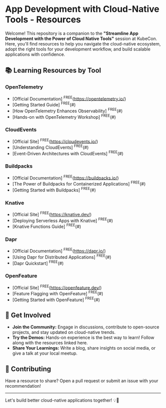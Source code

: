 # App Development with Cloud-Native Tools - Resources

Welcome! This repository is a companion to the **"Streamline App Development with the Power of Cloud Native Tools"** session at KubeCon. Here, you'll find resources to help you navigate the cloud-native ecosystem, adopt the right tools for your development workflow, and build scalable applications with confidence.

## 📚 Learning Resources by Tool

### OpenTelemetry
- [Official Documentation] <sup>FREE</sup>(https://opentelemetry.io/)
- [Getting Started Guide] <sup>FREE</sup>(#)
- [How OpenTelemetry Enhances Observability] <sup>FREE</sup>(#)
- [Hands-on with OpenTelemetry Workshop] <sup>FREE</sup>(#)

### CloudEvents
- [Official Site] <sup>FREE</sup>(https://cloudevents.io/)
- [Understanding CloudEvents] <sup>FREE</sup>(#)
- [Event-Driven Architectures with CloudEvents] <sup>FREE</sup>(#)

### Buildpacks
- [Official Documentation] <sup>FREE</sup>(https://buildpacks.io/)
- [The Power of Buildpacks for Containerized Applications] <sup>FREE</sup>(#)
- [Getting Started with Buildpacks] <sup>FREE</sup>(#)

### Knative
- [Official Site] <sup>FREE</sup>(https://knative.dev/)
- [Deploying Serverless Apps with Knative] <sup>FREE</sup>(#)
- [Knative Functions Guide] <sup>FREE</sup>(#)

### Dapr
- [Official Documentation] <sup>FREE</sup>(https://dapr.io/)
- [Using Dapr for Distributed Applications] <sup>FREE</sup>(#)
- [Dapr Quickstart] <sup>FREE</sup>(#)

### OpenFeature
- [Official Site] <sup>FREE</sup>(https://openfeature.dev/)
- [Feature Flagging with OpenFeature] <sup>FREE</sup>(#)
- [Getting Started with OpenFeature] <sup>FREE</sup>(#)

## 🚀 Get Involved
- **Join the Community:** Engage in discussions, contribute to open-source projects, and stay updated on cloud-native trends.
- **Try the Demos:** Hands-on experience is the best way to learn! Follow along with the resources linked here.
- **Share Your Learnings:** Write a blog, share insights on social media, or give a talk at your local meetup.

## 🤝 Contributing
Have a resource to share? Open a pull request or submit an issue with your recommendation!

---
Let's build better cloud-native applications together! 💡🚀
